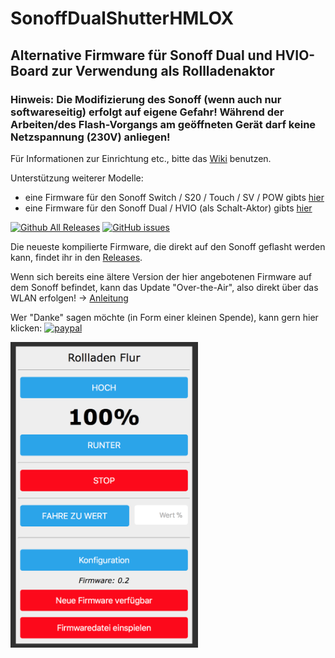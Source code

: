 # SonoffDualShutterHMLOX

## Alternative Firmware für Sonoff Dual und HVIO-Board zur Verwendung als Rollladenaktor

### Hinweis: Die Modifizierung des Sonoff (wenn auch nur softwareseitig) erfolgt auf eigene Gefahr! Während der Arbeiten/des Flash-Vorgangs am geöffneten Gerät darf keine Netzspannung (230V) anliegen!

Für Informationen zur Einrichtung etc., bitte das [Wiki](https://github.com/jp112sdl/SonoffDualShutterHMLOX/wiki) benutzen.

Unterstützung weiterer Modelle:
- eine Firmware für den Sonoff Switch / S20 / Touch / SV / POW gibts [hier](https://github.com/jp112sdl/SonoffHMLOX) 
- eine Firmware für den Sonoff Dual / HVIO (als Schalt-Aktor) gibts [hier](https://github.com/jp112sdl/SonoffDualHVIOHMLOX) 

[![Github All Releases](https://img.shields.io/github/downloads/jp112sdl/SonoffDualShutterHMLOX/total.svg)](https://github.com/jp112sdl/SonoffDualShutterHMLOX/releases)
[![GitHub issues](https://img.shields.io/github/issues/jp112sdl/SonoffDualShutterHMLOX.svg)](https://github.com/jp112sdl/SonoffDualShutterHMLOX/issues)

Die neueste kompilierte Firmware, die direkt auf den Sonoff geflasht werden kann, findet ihr in den [Releases](https://github.com/jp112sdl/SonoffDualShutterHMLOX/releases/latest).

Wenn sich bereits eine ältere Version der hier angebotenen Firmware auf dem Sonoff befindet, kann das Update "Over-the-Air", also direkt über das WLAN erfolgen! -> [Anleitung](https://github.com/jp112sdl/SonoffHMLOX/wiki/Flash_OTA)

Wer "Danke" sagen möchte (in Form einer kleinen Spende), kann gern hier klicken: [![paypal](https://www.paypalobjects.com/en_US/i/btn/btn_donateCC_LG.gif)](https://www.paypal.com/cgi-bin/webscr?cmd=_s-xclick&hosted_button_id=UBX8NFNYVWW8N)

<img src="Images/web_hm.png" width="300">

